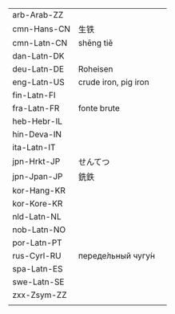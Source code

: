 | | | |
|-|-|-|
| arb-Arab-ZZ |  |  |
| cmn-Hans-CN | 生铁 |  |
| cmn-Latn-CN | shēng tiě |  |
| dan-Latn-DK |  |  |
| deu-Latn-DE | Roheisen |  |
| eng-Latn-US | crude iron, pig iron |  |
| fin-Latn-FI |  |  |
| fra-Latn-FR | fonte brute |  |
| heb-Hebr-IL |  |  |
| hin-Deva-IN |  |  |
| ita-Latn-IT |  |  |
| jpn-Hrkt-JP | せんてつ |  |
| jpn-Jpan-JP | 銑鉄 |  |
| kor-Hang-KR |  |  |
| kor-Kore-KR |  |  |
| nld-Latn-NL |  |  |
| nob-Latn-NO |  |  |
| por-Latn-PT |  |  |
| rus-Cyrl-RU | переде́льный чугу́н |  |
| spa-Latn-ES |  |  |
| swe-Latn-SE |  |  |
| zxx-Zsym-ZZ |  |  |
|  |  |  |
